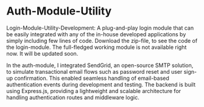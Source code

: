 # Auth-Module-Utility
Login-Module-Utility-Development: A plug-and-play login module that can be easily integrated with any of the in-house developed applications by simply including few lines of code.
Download the zip-file, to see the code of the login-module. The full-fledged working module is not available right now. It will be updated soon.

In the auth-module, I integrated SendGrid, an open-source SMTP solution, to simulate transactional email flows such as password reset and user sign-up confirmation. This enabled seamless handling of email-based authentication events during development and testing. The backend is built using Express.js, providing a lightweight and scalable architecture for handling authentication routes and middleware logic.
